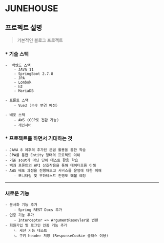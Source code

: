 JUNEHOUSE
=========

## 프로젝트 설명
> 기본적인 블로그 프로젝트

### * 기술 스택
    -  백엔드 스택
        - JAVA 11
        - SpringBoot 2.7.8
        - JPA
        - Lombok
        - h2
        - MariaDB

    - 프론트 스택
        - Vue3 (추후 변경 예정)

    - 배포 스택
        - AWS (GCP로 전환 가능)
        - 개인서버
        
### * 프로젝트를 하면서 기대하는 것
    - JAVA 8 이후의 추가된 문법 활용을 통한 학습
    - JPA를 통한 Entity 형태의 프로젝트 이해
    - 기존 sout가 아닌 단위 테스트 활용 학습
    - 백과 프론트의 API 상호작용을 통해 데이터흐름 이해
    - AWS 배포 과정을 진행해보고 서비스를 운영에 대한 이해
        - 모니터링 및 부하테스트 진행도 해볼 예정
---

### 새로운 기능
    - 문서화 기능 추가
        - Spring REST Docs 추가
    - 인증 기능 추가
        - Interceptor => ArgumentResovler로 변환
    - 회원가입 및 로그인 인증 기능 추가
        ㄴ 세션 기능 테스트
        ㄴ 쿠키 header 저장 (ResponseCookie 클래스 이용)
